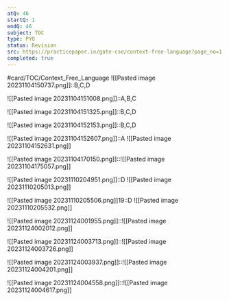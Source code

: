 ```yaml
---
atQ: 46
startQ: 1
endQ: 46
subject: TOC
type: PYQ
status: Revision
src: https://practicepaper.in/gate-cse/context-free-language?page_no=1
completed: true
---
```

#card/TOC/Context_Free_Language
![[Pasted image 20231104150737.png]]::B,C,D <!--SR:!2023-11-25,2,150-->

![[Pasted image 20231104151008.png]]::A,B,C

![[Pasted image 20231104151325.png]]::B,C,D <!--SR:!2023-11-25,2,150-->

![[Pasted image 20231104152153.png]]::B,C,D <!--SR:!2023-11-25,2,150-->

![[Pasted image 20231104152607.png]]::A ![[Pasted image 20231104152631.png]] <!--SR:!2023-11-24,1,130-->

![[Pasted image 20231104170150.png]]::![[Pasted image 20231104175057.png]] <!--SR:!2023-11-24,1,130-->

![[Pasted image 20231110204951.png]]::D ![[Pasted image 20231110205013.png]]

![[Pasted image 20231110205506.png]]19::D ![[Pasted image 20231110205532.png]] <!--SR:!2023-11-25,2,150-->

![[Pasted image 20231124001955.png]]::![[Pasted image 20231124002012.png]]

![[Pasted image 20231124003713.png]]::![[Pasted image 20231124003726.png]]

![[Pasted image 20231124003937.png]]::![[Pasted image 20231124004201.png]]

![[Pasted image 20231124004558.png]]::![[Pasted image 20231124004617.png]]
